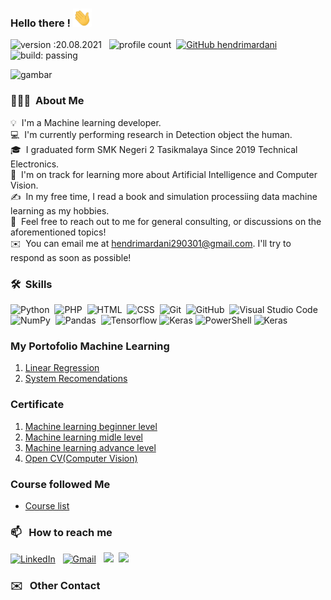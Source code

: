 ### Hello there ! <img src="https://github.com/ABSphreak/ABSphreak/blob/master/gifs/Hi.gif" width="30">
![version :20.08.2021](https://img.shields.io/badge/version-20.08.2021-informational) &nbsp;
![profile count](https://komarev.com/ghpvc/?username=hendrimardani&color=red)&nbsp;
[![GitHub hendrimardani](https://img.shields.io/github/followers/hendrimardani?label=follow&style=social)](https://github.com/hendrimardani)&nbsp;
![build: passing](https://img.shields.io/badge/build-passing-success)

![gambar](https://github-readme-stats.vercel.app/api?username=hendrimardani&show_icons=true&theme=merko)

### 👨🏻‍💻 &nbsp;About Me

💡 &nbsp;I'm a Machine learning developer.\
💻 &nbsp;I'm currently performing research in Detection object the human.\
🎓 &nbsp;I graduated form SMK Negeri 2 Tasikmalaya Since 2019 Technical Electronics.\
🌱 &nbsp;I'm on track for learning more about Artificial Intelligence and Computer Vision.\
✍️ &nbsp;In my free time, I read a book and simulation processiing data machine learning as my hobbies.\
💬 &nbsp;Feel free to reach out to me for general consulting, or discussions on the aforementioned topics!\
✉️ &nbsp;You can email me at hendrimardani290301@gmail.com. I'll try to respond as soon as possible!

### 🛠 &nbsp;Skills

![Python](https://img.shields.io/badge/-Python-05122A?style=flat&logo=python)&nbsp;
![PHP](https://img.shields.io/badge/-Php-05122A?style=flat&logo=php)&nbsp;
![HTML](https://img.shields.io/badge/-HTML-05122A?style=flat&logo=HTML5)&nbsp;
![CSS](https://img.shields.io/badge/-CSS-05122A?style=flat&logo=CSS3&logoColor=1572B6)&nbsp;
![Git](https://img.shields.io/badge/-Git-05122A?style=flat&logo=git)&nbsp;
![GitHub](https://img.shields.io/badge/-GitHub-05122A?style=flat&logo=github)&nbsp;
![Visual Studio Code](https://img.shields.io/badge/-Visual%20Studio%20Code-05122A?style=flat&logo=visual-studio-code&logoColor=007ACC)&nbsp;
![NumPy](https://img.shields.io/badge/Numpy%20-%23013243.svg?&style=flat&logo=numpy&logoColor=white)&nbsp;
![Pandas](https://img.shields.io/badge/Pandas%20-%23150458.svg?&style=flat&logo=pandas&logoColor=white)&nbsp;
![Tensorflow](https://img.shields.io/badge/Tensorflow%20-%23150458.svg?&style=flat&logo=tensorflow&logoColor=orange)
![Keras](https://img.shields.io/badge/Keras%20-%23150458.svg?&style=flat&logo=keras&logoColor=red)
![PowerShell](https://img.shields.io/badge/PowerShell%20-%23150458.svg?&style=flat&logo=powershell&logoColor=while)
![Keras](https://img.shields.io/badge/Matplotlib%20-%23150458.svg?&style=flat&logo=Matplotlib&logoColor=while)

### My Portofolio Machine Learning

1. [Linear Regression](https://github.com/hendrimardani/Linear_Regression)
2. [System Recomendations](https://github.com/hendrimardani/system_recomendations)

### Certificate

1. [Machine learning beginner level](https://www.dicoding.com/certificates/6RPND0QM5Z2M)
2. [Machine learning midle level](https://www.dicoding.com/certificates/1RXYMGKY1XVM)
3. [Machine learning advance level](https://www.dicoding.com/certificates/07Z6GLN52XQR)
4. [Open CV(Computer Vision)](https://udemy-certificate.s3.amazonaws.com/pdf/UC-7f66b22a-4e0a-4a32-beb6-c8bc2ad3c89d.pdf)

### Course followed Me

* [Course list](https://www.dicoding.com/users/hendrimardani/academies)

### 📫 &nbsp; How to reach me

<a href="https://www.linkedin.com/in/hendri-mardani-1b6ba61a8/"><img alt="LinkedIn" src="https://img.shields.io/badge/linkedin%20-%230077B5.svg?&style=flat&logo=linkedin&logoColor=white"/></a> &nbsp;
<a href="https://mail.google.com/mail/u/0/#inbox?compose=DmwnWrRvxmkxPlXNnrdQHFnTpMFwwGQFsRbBzClXRqRrMbKBBgxdXmgPxVTVNKmFGBHJTdgpsnsV"><img alt="Gmail" src="https://img.shields.io/badge/Gmail-D14836?style=flat&logo=gmail&logoColor=white" /></a> &nbsp;
<a href="https://www.instagram.com/hendri.mardani/"><img src="https://img.shields.io/badge/-@hendri.mardani_-E4405F?style=flat&logo=Instagram&logoColor=white"/></a>&nbsp;
<a href="https://web.facebook.com/henz.voesther"><img src="https://img.shields.io/badge/Facebook-D14836?style=flat&logo=facebook&logoColor=white"/></a>

### ✉️ &nbsp; Other Contact
<p>
    <a href="https://api.whatsapp.com/send?phone=6281388372075" target="_blank">
        <img src="https://www.stickpng.com/assets/images/580b57fcd9996e24bc43c543.png" width="100" alt=""/>
    </a>
</p>

